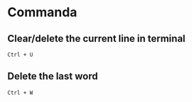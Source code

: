# Commanda

## Clear/delete the current line in terminal

```ssh
Ctrl + U
```

## Delete the last word

```ssh
Ctrl + W
```
